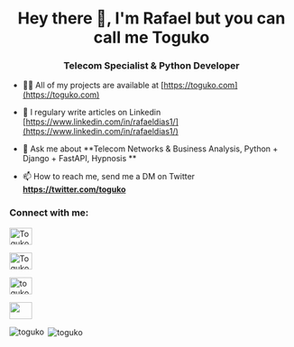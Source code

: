<h1 align="center">Hey there 👋, I'm Rafael but you can call me <b>Toguko</b></h1>
<h3 align="center">Telecom Specialist & Python Developer</h3>

- 👨‍💻 All of my projects are available at [https://toguko.com](https://toguko.com)

- 📝 I regulary write articles on Linkedin [https://www.linkedin.com/in/rafaeldias1/](https://www.linkedin.com/in/rafaeldias1/)

- 💬 Ask me about **Telecom Networks & Business Analysis, Python + Django + FastAPI,  Hypnosis **

- 📫 How to reach me, send me a DM on Twitter **https://twitter.com/toguko**

<p align="left">
<h3 align="left">Connect with me:</h3>

<a href="https://twitter.com/toguko" target="blank"><img align="center" src="https://cdn.jsdelivr.net/npm/simple-icons@3.0.1/icons/twitter.svg" alt="Toguko" height="30" width="40" /></a>

<a href="https://www.linkedin.com/in/rafaeldias1/" target="blank"><img align="center" src="https://cdn.jsdelivr.net/npm/simple-icons@3.0.1/icons/linkedin.svg" alt="Toguko" height="30" width="40" /></a>

<a href="http://stackoverflow.com/users/5397856/toguko" target="blank"><img align="center" src="https://cdn.jsdelivr.net/npm/simple-icons@3.0.1/icons/stackoverflow.svg" alt="toguko" height="30" width="40" /></a>

<a href="https://www.youtube.com/channel/UCKO4Ix1Nzk82mSZVAfMuDbQ" target="blank"><img align="center" src="https://cdn.jsdelivr.net/npm/simple-icons@3.0.1/icons/youtube.svg" alt="" height="30" width="40" /></a>
</p>

<p><img align="left" src="https://github-readme-stats.vercel.app/api/top-langs/?username=toguko&layout=compact" alt="toguko" /></p>

<p>&nbsp;<img align="center" src="https://github-readme-stats.vercel.app/api?username=toguko&show_icons=true" alt="toguko" /></p>
